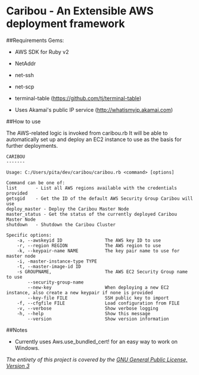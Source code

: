 # Caribou - An Extensible AWS deployment framework

##Requirements
Gems:
* AWS SDK for Ruby v2
* NetAddr
* net-ssh
* net-scp
* terminal-table (https://github.com/tj/terminal-table)

* Uses Akamai's public IP service (http://whatismyip.akamai.com)


##How to use

The AWS-related logic is invoked from caribou.rb
It will be able to automatically set up and deploy an EC2 instance to use as the basis for further deployments.
```
CARIBOU
-------

Usage: C:/Users/pita/dev/caribou/caribou.rb <command> [options]

Command can be one of:
list       - List all AWS regions available with the credentials provided
getsgid    - Get the ID of the default AWS Security Group Caribou will use
deploy_master - Deploy the Caribou Master Node
master_status - Get the status of the currently deployed Caribou Master Node
shutdown   - Shutdown the Caribou Cluster

Specific options:
    -a, --awskeyid ID                The AWS key ID to use
    -r, --region REGION              The AWS region to use
    -k, --keypair-name NAME          The key pair name to use for master node
    -i, -master-instance-type TYPE
    -t, --master-image-id ID
    -s GROUPNAME,                    The AWS EC2 Security Group name to use
        --security-group-name
        --new-key                    When deploying a new EC2 instance, also create a new keypair if none is provided
        --key-file FILE              SSH public key to import
    -f, --cfgfile FILE               Load configuration from FILE
    -v, --verbose                    Show verbose logging
    -h, --help                       Show this message
        --version                    Show version information
```

##Notes
* Currently uses Aws.use_bundled_cert! for an easy way to work on Windows.

*The entirety of this project is covered by the [GNU General Public License, Version 3](http://www.gnu.org/licenses/gpl-3.0.txt)*
